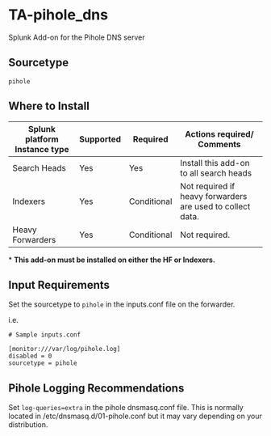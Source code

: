 # TA-pihole_dns
Splunk Add-on for the Pihole DNS server

## Sourcetype
```
pihole
```

## Where to Install
Splunk platform Instance type | Supported | Required | Actions required/ Comments
----------------------------- | --------- | -------- | --------------------------
Search Heads | Yes | Yes | Install this add-on to all search heads
Indexers | Yes | Conditional | Not required if heavy forwarders are used to collect data.
Heavy Forwarders | Yes | Conditional | Not required.

\* **This add-on must be installed on either the HF or Indexers.**

## Input Requirements
Set the sourcetype to `pihole` in the inputs.conf file on the forwarder.

i.e.

```
# Sample inputs.conf

[monitor:///var/log/pihole.log]
disabled = 0
sourcetype = pihole
```

## Pihole Logging Recommendations
Set `log-queries=extra` in the pihole dnsmasq.conf file. This is normally located in /etc/dnsmasq.d/01-pihole.conf but it may vary depending on your distribution.
